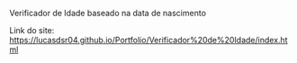 Verificador de Idade baseado na data de nascimento

Link do site: https://lucasdsr04.github.io/Portfolio/Verificador%20de%20Idade/index.html
